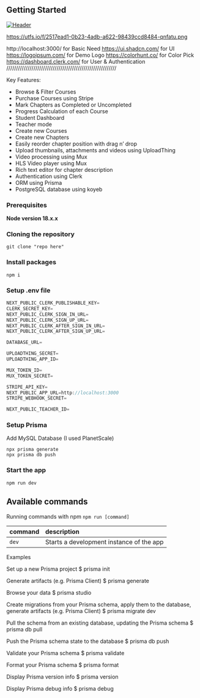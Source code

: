## Getting Started
[![Header](https://utfs.io/f/2517ead1-0b23-4adb-a622-98439ccd8484-qnfatu.png "Header")](https://github.com/helloflixofficial)

https://utfs.io/f/2517ead1-0b23-4adb-a622-98439ccd8484-qnfatu.png
<!-- https://webdis-7ies.onrender.com/
https://webdis-7ies.onrender.com/vidcdn/watch/naruto-episode-220
https://github.com/vimeo -->
<!--
"error Tips 
git fetch origin main:tmp
git rebase tmp
git push"

git init
git add .
git commit -m "first commit"
git branch -M main
git push -u origin main 
///////////
…or push an existing repository from the command line
git remote add origin
git branch -M main
git push -u origin main
18:8-->


<!-- npx ts-node seed.ts -->

<!-- Website usefull for this projects and uploding data and information  -->
http://localhost:3000/ for Basic Need
https://ui.shadcn.com/ for UI
https://logoipsum.com/ for Demo Logo
https://colorhunt.co/ for Color Pick
https://dashboard.clerk.com/ for User & Authentication
/////////////////////////////////////////////////////////

Key Features:

- Browse & Filter Courses
- Purchase Courses using Stripe
- Mark Chapters as Completed or Uncompleted
- Progress Calculation of each Course
- Student Dashboard
- Teacher mode
- Create new Courses
- Create new Chapters
- Easily reorder chapter position with drag n’ drop
- Upload thumbnails, attachments and videos using UploadThing
- Video processing using Mux
- HLS Video player using Mux
- Rich text editor for chapter description
- Authentication using Clerk
- ORM using Prisma
- PostgreSQL database using koyeb

### Prerequisites

**Node version 18.x.x**

### Cloning the repository

```shell
git clone "repo here"
```

### Install packages

```shell
npm i
```

### Setup .env file

```js
NEXT_PUBLIC_CLERK_PUBLISHABLE_KEY=
CLERK_SECRET_KEY=
NEXT_PUBLIC_CLERK_SIGN_IN_URL=
NEXT_PUBLIC_CLERK_SIGN_UP_URL=
NEXT_PUBLIC_CLERK_AFTER_SIGN_IN_URL=
NEXT_PUBLIC_CLERK_AFTER_SIGN_UP_URL=

DATABASE_URL=

UPLOADTHING_SECRET=
UPLOADTHING_APP_ID=

MUX_TOKEN_ID=
MUX_TOKEN_SECRET=

STRIPE_API_KEY=
NEXT_PUBLIC_APP_URL=http://localhost:3000
STRIPE_WEBHOOK_SECRET=

NEXT_PUBLIC_TEACHER_ID=
```

### Setup Prisma

Add MySQL Database (I used PlanetScale)

```shell
npx prisma generate
npx prisma db push

```

### Start the app

```shell
npm run dev
```

## Available commands

Running commands with npm `npm run [command]`

| command | description                              |
| :------ | :--------------------------------------- |
| `dev`   | Starts a development instance of the app |


Examples

  Set up a new Prisma project
  $ prisma init

  Generate artifacts (e.g. Prisma Client)
  $ prisma generate

  Browse your data
  $ prisma studio

  Create migrations from your Prisma schema, apply them to the database, generate artifacts (e.g. Prisma Client)
  $ prisma migrate dev

  Pull the schema from an existing database, updating the Prisma schema
  $ prisma db pull

  Push the Prisma schema state to the database
  $ prisma db push

  Validate your Prisma schema
  $ prisma validate

  Format your Prisma schema
  $ prisma format

  Display Prisma version info
  $ prisma version

  Display Prisma debug info
  $ prisma debug
